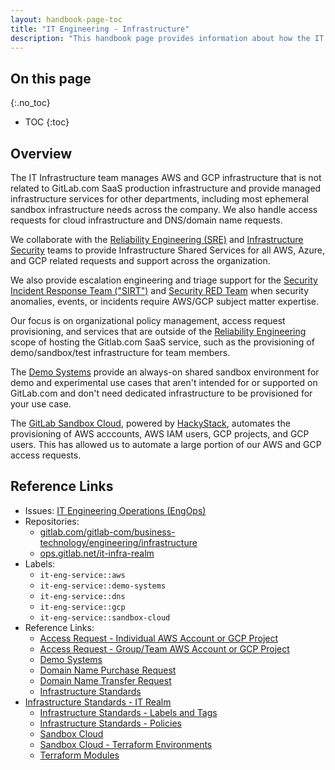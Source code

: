 ```yaml
---
layout: handbook-page-toc
title: "IT Engineering - Infrastructure"
description: "This handbook page provides information about how the IT Engineering sub-department manages infrastructure shared services."
---
```


## On this page
{:.no_toc}

- TOC
{:toc}

## Overview

The IT Infrastructure team manages AWS and GCP infrastructure that is not related to GitLab.com SaaS production infrastructure and provide managed infrastructure services for other departments, including most ephemeral sandbox infrastructure needs across the company. We also handle access requests for cloud infrastructure and DNS/domain name requests.

We collaborate with the [Reliability Engineering (SRE)](/handbook/engineering/infrastructure/) and [Infrastructure Security](/handbook/security/security-operations/infrastructure-security/) teams to provide Infrastructure Shared Services for all AWS, Azure, and GCP related requests and support across the organization.

We also provide escalation engineering and triage support for the [Security Incident Response Team ("SIRT")](/handbook/security/security-operations/sirt) and [Security RED Team](/handbook/security/threat-management/red-team) when security anomalies, events, or incidents require AWS/GCP subject matter expertise.

Our focus is on organizational policy management, access request provisioning, and services that are outside of the [Reliability Engineering](/handbook/engineering/infrastructure/) scope of hosting the Gitlab.com SaaS service, such as the provisioning of demo/sandbox/test infrastructure for team members.

The [Demo Systems](/handbook/customer-success/demo-systems/) provide an always-on shared sandbox environment for demo and experimental use cases that aren't intended for or supported on GitLab.com and don't need dedicated infrastructure to be provisioned for your use case.

The [GitLab Sandbox Cloud](/handbook/infrastructure-standards/realms/sandbox/), powered by [HackyStack](https://gitlab.com/gitlab-com/business-technology/engineering/tools/hackystack), automates the provisioning of AWS acccounts, AWS IAM users, GCP projects, and GCP users. This has allowed us to automate a large portion of our AWS and GCP access requests.

## Reference Links

* Issues: [IT Engineering Operations (EngOps)](https://gitlab.com/gitlab-com/business-technology/engineering/operations/issue-tracker/-/issues?sort=updated_desc&state=opened&label_name[]=it-eng-service::okta)
* Repositories:
  * [gitlab.com/gitlab-com/business-technology/engineering/infrastructure](https://gitlab.com/gitlab-com/business-technology/engineering/infrastructure)
  * [ops.gitlab.net/it-infra-realm](https://ops.gitlab.net/it-infra-realm)
* Labels:
  * `it-eng-service::aws`
  * `it-eng-service::demo-systems`
  * `it-eng-service::dns`
  * `it-eng-service::gcp`
  * `it-eng-service::sandbox-cloud`
* Reference Links:
  * [Access Request - Individual AWS Account or GCP Project](/handbook/infrastructure-standards/realms/sandbox/#individual-aws-account-or-gcp-project)
  * [Access Request - Group/Team AWS Account or GCP Project](/handbook/infrastructure-standards/realms/sandbox/#groupteam-aws-account-or-gcp-project-non-production)
  * [Demo Systems](/handbook/customer-success/demo-systems)
  * [Domain Name Purchase Request](https://gitlab.com/gitlab-com/business-technology/engineering/infrastructure/issue-tracker/-/issues/new?issuable_template=dns_domain_purchase_request)
  * [Domain Name Transfer Request](https://gitlab.com/gitlab-com/business-technology/engineering/infrastructure/issue-tracker/-/issues/new?issuable_template=dns_domain_record_update)
  * [Infrastructure Standards](/handbook/infrastructure-standards)
* [Infrastructure Standards - IT Realm](/handbook/infrastructure-standards/realms/it)
  * [Infrastructure Standards - Labels and Tags](/handbook/infrastructure-standards/labels-tags)
  * [Infrastructure Standards - Policies](/handbook/infrastructure-standards/policies)
  * [Sandbox Cloud](/handbook/infrastructure-standards/realms/sandbox)
  * [Sandbox Cloud - Terraform Environments](/handbook/infrastructure-standards/realms/sandbox/#terraform-environments)
  * [Terraform Modules](htts://gitlab.com/gitlab-com/sandbox-cloud/terraform-modules)
